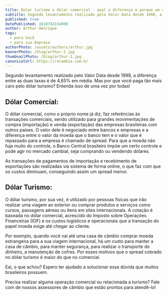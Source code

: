 ```yaml
---
title: Dolar turismo x dolar comercial - qual a diferença e porque um custa mais que o outro?
subtitle: Segundo levantamento realizado pelo Valor Data desde 1998, a diferença entre as duas taxas é de 4,65% em média. Mas por que você paga tão mais caro pelo dólar turismo? Entenda isso de uma vez por todas!
published: true
datePublished: 1618783154000
author: Arthur Henrique
tags:
  - para Você
  - para sua Empresa
authorPhoto: /assets/authors/arthur.jpg
bannerPhoto: /blog/arthur-1.jpg
thumbnailPhoto: /blog/arthur-1.jpg
canonicalUrl: https://r4cambio.com.br
---
```


Segundo levantamento realizado pelo Valor Data desde 1998, a diferença entre as duas taxas é de 4,65% em média. Mas por que você paga tão mais caro pelo dólar turismo? Entenda isso de uma vez por todas!

## Dólar Comercial:

O dólar comercial, como o próprio nome já diz, faz referências às transações comerciais, sendo utilizado para grandes movimentações de compra (importação) e venda (exportação) das empresas brasileiras com outros países. O valor dele é negociado entre bancos e empresas e a diferença entre o valor da moeda que o banco tem e o valor que é repassado para a empresa é chamado de spread. Para que a moeda não fuja muito do controle, o Banco Central brasileiro impõe um certo controle e pode agir no mercado cambial, seja comprando ou vendendo dólares.

As transações de pagamentos de importação e recebimento de exportações são realizadas via sistema de forma online, o que faz com que os custos diminuam, conseguindo assim um spread menor.

## Dólar Turismo:

O dólar turismo, por sua vez, é utilizado por pessoas físicas que irão realizar uma viagem ao exterior ou comprar produtos e serviços como cursos, passagens aéreas ou itens em sites internacionais. A cotação é baseada no dólar comercial, acrescido do Imposto sobre Operações Financeiras (IOF) e os custos logísticos e operacionais que a transação do papel moeda exige até chegar ao cliente.

Por exemplo, quando você vai até uma casa de câmbio comprar moeda estrangeira para a sua viagem internacional, há um custo para manter a casa de câmbio, para manter segurança, para realizar o transporte do dinheiro, a manutenção de cofres. Por esses motivos que o spread cobrado no dólar turismo é maior do que no comercial.

Eai, o que achou? Espero ter ajudado a solucionar essa dúvida que muitos brasileiros possuem.

Precisa realizar alguma operação comercial ou relacionada a turismo? Fale com de nossos assessores de câmbio que estão prontos para atendê-lo!
